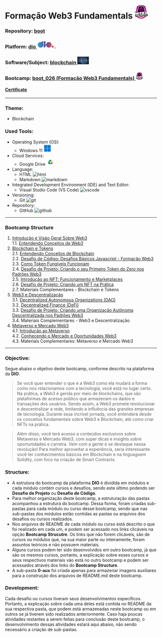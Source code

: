 # Formação Web3 Fundamentals   <img src="./0-aux/logo_boot.png" alt="boot_026" width="auto" height="45">

### Repository: [boot](../../../)   
### Platform: <a href="../../">dio   <img src="https://github.com/PedroHeeger/main/blob/main/0-aux/logos/plataforma/dio.jpeg" alt="dio" width="auto" height="25"></a>   
### Software/Subject: <a href="../">blockchain   <img src="https://github.com/PedroHeeger/main/blob/main/0-aux/logos/content/blockchain.jpg" alt="blockchain" width="auto" height="25"></a>
### Bootcamp: <a href="./">boot_026 (Formação Web3 Fundamentals)   <img src="./0-aux/logo_boot.png" alt="boot_026" width="auto" height="25"></a>

#### <a href="https://github.com/PedroHeeger/main/blob/main/cert_ti/03-conclu/cloud/aws/(23-09-14)_Cert_Descubra...Nuvem_AWS-LocalizaLabs_PH_DIO.pdf">Certificate</a>

---

### Theme:
- Blockchain

### Used Tools:
- Operating System (OS): 
  - Windows 11 <img src="https://github.com/PedroHeeger/main/blob/main/0-aux/logos/software/windows11.png" alt="windows11" width="auto" height="25">
- Cloud Services:
  - Google Drive <img src="https://github.com/PedroHeeger/main/blob/main/0-aux/logos/software/google_drive.png" alt="google_drive" width="auto" height="25">
- Language:
  - HTML   <img src="https://cdn.jsdelivr.net/gh/devicons/devicon/icons/html5/html5-original.svg" alt="html" width="auto" height="25">
  - Markdown   <img src="https://cdn.jsdelivr.net/gh/devicons/devicon/icons/markdown/markdown-original.svg" alt="markdown" width="auto" height="25">
- Integrated Development Environment (IDE) and Text Editor:
  - Visual Studio Code (VS Code)   <img src="https://cdn.jsdelivr.net/gh/devicons/devicon/icons/vscode/vscode-original.svg" alt="vscode" width="auto" height="25">
- Versioning: 
  - Git   <img src="https://cdn.jsdelivr.net/gh/devicons/devicon/icons/git/git-original.svg" alt="git" width="auto" height="25">
- Repository:
  - GitHub   <img src="https://cdn.jsdelivr.net/gh/devicons/devicon/icons/github/github-original.svg" alt="github" width="auto" height="25">

---

### Bootcamp Structure
1. [Introdução e Visão Geral Sobre Web3](./01-introducao_web3/)   
  1.1. [Entendendo Conceitos de Web3](https://github.com/PedroHeeger/boot/tree/main/dio/blockchain/boot_026/01-introducao_web3#item1.1)   
2. [Blockchain e Tokens](./02-blockchain_tokens/)   
  2.1. [Entendendo Conceitos de Blockchain](https://github.com/PedroHeeger/boot/tree/main/dio/blockchain/boot_026/02-blockchain_tokens#item2.1)   
  2.2. [Desafio de Código: Desafios Básicos Javascript - Formação Web3](https://github.com/PedroHeeger/boot/tree/main/dio/blockchain/boot_026/02-blockchain_tokens#item2.2)   
  2.3. [Como Token Fungíveis Funcionam](https://github.com/PedroHeeger/boot/tree/main/dio/blockchain/boot_026/02-blockchain_tokens#item2.3)   
  2.4. [Desafio de Projeto: Criando o seu Primeiro Token do Zero nos Padrões Web3](https://github.com/PedroHeeger/boot/tree/main/dio/blockchain/boot_026/02-blockchain_tokens#item2.4)   
  2.5. [Introdução ao NFT: Funcionamento e Marketplaces](https://github.com/PedroHeeger/boot/tree/main/dio/blockchain/boot_026/02-blockchain_tokens#item2.5)   
  2.6. [Desafio de Projeto: Criando um  NFT na Prática](https://github.com/PedroHeeger/boot/tree/main/dio/blockchain/boot_026/02-blockchain_tokens#item2.6)   
  2.7. Materiais Complementares - Blockchain e Tokens   
3. [Web3 e Descentralização](./03-web3_descentralizacao/)   
  3.1. [Decentralized Autonomous Organizations (DAO)](https://github.com/PedroHeeger/boot/tree/main/dio/blockchain/boot_026/03-web3_descentralizacao#item3.1)   
  3.2. [Decentralized Finance (DeFi)](https://github.com/PedroHeeger/boot/tree/main/dio/blockchain/boot_026/03-web3_descentralizacao#item3.2)   
  3.3. [Desafio de Projeto: Criando uma Organização Autônoma Descentralizada nos Padrões Web3](https://github.com/PedroHeeger/boot/tree/main/dio/blockchain/boot_026/03-web3_descentralizacao#item3.3)   
  3.4. Materiais Complementares - Web3 e Descentralização
4. [Metaverso e Mercado Web3](./04-metaverso_web3/)   
  4.1. [Introdução ao Metaverso](https://github.com/PedroHeeger/boot/tree/main/dio/blockchain/boot_026/04-metaverso_web3#item4.1)   
  4.2. [Conhecendo o Mercado e Oportunidades Web3](https://github.com/PedroHeeger/boot/tree/main/dio/blockchain/boot_026/04-metaverso_web3#item4.2)   
  4.3. Materiais Complementares: Metaverso e Mercado Web3  

---

### Objective:
Segue abaixo o objetivo deste bootcamp, conforme descrito na plataforma da **DIO**.
  
>Se você quer entender o que é a Web3 como ela mudará a forma como nos relacionamos com a tecnologia, você está no lugar certo. Na prática, a Web3 é gerida por meio de blockchains, que são plataformas de acesso público que armazenam os dados e transações dos usuários. Sendo assim, a Web3 promete revolucionar e descentralizar a rede, limitando a influência das grandes empresas de tecnologia. Durante essa incrível jornada, você entenderá desde os conceitos fundamentais sobre Web3 e Blockchain, até como criar NFTs na prática.

>Além disso, você terá acesso a conteúdos exclusivos sobre Metaverso e Mercado Web3, com super dicas e insights sobre oportunidades e carreira. Vem com a gente e se destaque nessa revolução! Para melhor aproveitar a experiência, seria interessante você ter conhecimentos básicos em Blockchain e na linguaguem Solidity, com foco na criação de Smart Contracts.

### Structure:
- A estrutura do bootcamp da plataforma **DIO** é dividida em módulos e cada módulo contém cursos e desafios, sendo este último podendo ser **Desafio de Projeto** ou **Desafio de Código**. 
- Para melhor organização deste bootcamp, a estruturação das pastas acompanhou a estrutura do bootcamp. Dessa forma, foram criadas sub-pastas para cada módulo ou curso desse bootcamp, sendo que nas sub-pastas dos módulos estão contidas as pastas ou arquivos dos desafios ou cursos realizados.
- Nos arquivos de README de cada módulo ou curso está descrito o que foi realizado em cada um, e podem ser acessado nos links clicáveis na opção **Bootcamp Strucutre**. Os links que não forem clicáveis, são de cursos ou módulos que, na sua maior parte ou inteiramente, foram assuntos teóricos e não possuem materiais.
- Alguns cursos podem ter sido desenvolvidos em outro bootcamp, já que são os mesmos cursos, portanto, a explicação sobre esses cursos e seus respectivos materiais vão está no outro bootcamp e podem ser acessados através dos links do **Bootcamp Structure**.
- A sub-pasta **0-aux** foi criada apenas para armazenar imagens auxiliares para a construção dos arquivos de README.md deste bootcamp.

### Development:
Cada desafio ou cursos tiveram seus desenvolvimentos específicos. Portanto, a explicação sobre cada uma deles está contida no README da sua respectiva pasta, que podem está armazenadas neste bootcamp ou em outros se já tiverem sido realizados anteriormente. Caso haja poucas atividades restantes a serem feitas para conclusão deste bootcamp, o desenvolvimento dessas atividades estará aqui abaixo, não sendo necessário a criação de sub-pastas.